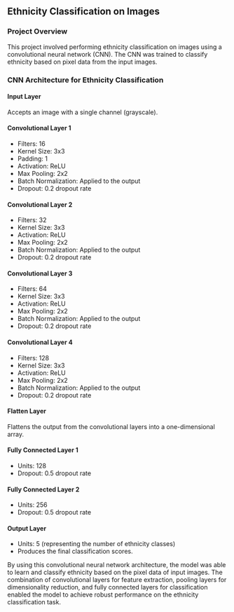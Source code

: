 ## Ethnicity Classification on Images
### Project Overview
This project involved performing ethnicity classification on images using a convolutional neural network (CNN). The CNN was trained to classify ethnicity based on pixel data from the input images.
### CNN Architecture for Ethnicity Classification
#### Input Layer
Accepts an image with a single channel (grayscale).
#### Convolutional Layer 1
  - Filters: 16
  - Kernel Size: 3x3
  - Padding: 1
  - Activation: ReLU
  - Max Pooling: 2x2
  - Batch Normalization: Applied to the output
  - Dropout: 0.2 dropout rate
#### Convolutional Layer 2
  - Filters: 32
  - Kernel Size: 3x3
  - Activation: ReLU
  - Max Pooling: 2x2
  - Batch Normalization: Applied to the output
  - Dropout: 0.2 dropout rate
#### Convolutional Layer 3
  - Filters: 64
  - Kernel Size: 3x3
  - Activation: ReLU
  - Max Pooling: 2x2
  - Batch Normalization: Applied to the output
  - Dropout: 0.2 dropout rate
#### Convolutional Layer 4
  - Filters: 128
  - Kernel Size: 3x3
  - Activation: ReLU
  - Max Pooling: 2x2
  - Batch Normalization: Applied to the output
  - Dropout: 0.2 dropout rate
#### Flatten Layer
Flattens the output from the convolutional layers into a one-dimensional array.
#### Fully Connected Layer 1
  - Units: 128
  - Dropout: 0.5 dropout rate
#### Fully Connected Layer 2
  - Units: 256
  - Dropout: 0.5 dropout rate
#### Output Layer
  - Units: 5 (representing the number of ethnicity classes)
  - Produces the final classification scores.

By using this convolutional neural network architecture, the model was able to learn and classify ethnicity based on the pixel data of input images. The combination of convolutional layers for feature extraction, pooling layers for dimensionality reduction, and fully connected layers for classification enabled the model to achieve robust performance on the ethnicity classification task.
